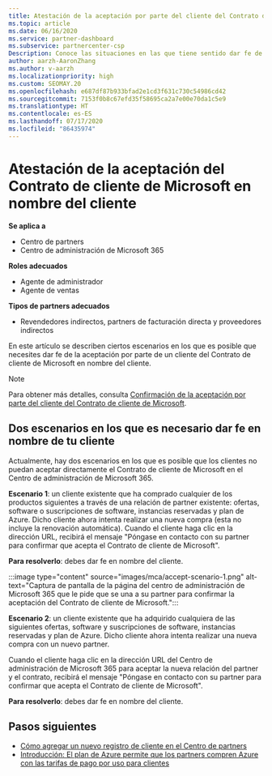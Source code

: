 ```yaml
---
title: Atestación de la aceptación por parte del cliente del Contrato de cliente de Microsoft
ms.topic: article
ms.date: 06/16/2020
ms.service: partner-dashboard
ms.subservice: partnercenter-csp
Description: Conoce las situaciones en las que tiene sentido dar fe de la aceptación del Contrato de cliente de Microsoft en nombre del cliente.
author: aarzh-AaronZhang
ms.author: v-aarzh
ms.localizationpriority: high
ms.custom: SEOMAY.20
ms.openlocfilehash: e687df87b933bfad2e1cd3f631c730c54986cd42
ms.sourcegitcommit: 7153f0b8c67efd35f58695ca2a7e00e70da1c5e9
ms.translationtype: HT
ms.contentlocale: es-ES
ms.lasthandoff: 07/17/2020
ms.locfileid: "86435974"
---
```

# <a name="attest-acceptance-of-the-microsoft-customer-agreement-on-behalf-of-your-customer"></a>Atestación de la aceptación del Contrato de cliente de Microsoft en nombre del cliente

**Se aplica a**

- Centro de partners
- Centro de administración de Microsoft 365

**Roles adecuados**

- Agente de administrador
- Agente de ventas

**Tipos de partners adecuados**

- Revendedores indirectos, partners de facturación directa y proveedores indirectos

En este artículo se describen ciertos escenarios en los que es posible que necesites dar fe de la aceptación por parte de un cliente del Contrato de cliente de Microsoft en nombre del cliente.

>[!NOTE]
>Para obtener más detalles, consulta [Confirmación de la aceptación por parte del cliente del Contrato de cliente de Microsoft](confirm-customer-agreement.md).

## <a name="two-scenarios-where-you-need-to-attest-on-behalf-of-your-customer"></a>Dos escenarios en los que es necesario dar fe en nombre de tu cliente

Actualmente, hay dos escenarios en los que es posible que los clientes no puedan aceptar directamente el Contrato de cliente de Microsoft en el Centro de administración de Microsoft 365.

**Escenario 1**: un cliente existente que ha comprado cualquier de los productos siguientes a través de una relación de partner existente: ofertas, software o suscripciones de software, instancias reservadas y plan de Azure. Dicho cliente ahora intenta realizar una nueva compra (esta no incluye la renovación automática). Cuando el cliente haga clic en la dirección URL, recibirá el mensaje "Póngase en contacto con su partner para confirmar que acepta el Contrato de cliente de Microsoft".  

**Para resolverlo**: debes dar fe en nombre del cliente.

:::image type="content" source="images/mca/accept-scenario-1.png" alt-text="Captura de pantalla de la página del centro de administración de Microsoft 365 que le pide que se una a su partner para confirmar la aceptación del Contrato de cliente de Microsoft.":::

**Escenario 2**: un cliente existente que ha adquirido cualquiera de las siguientes ofertas, software y suscripciones de software, instancias reservadas y plan de Azure. Dicho cliente ahora intenta realizar una nueva compra con un nuevo partner.

Cuando el cliente haga clic en la dirección URL del Centro de administración de Microsoft 365 para aceptar la nueva relación del partner y el contrato, recibirá el mensaje "Póngase en contacto con su partner para confirmar que acepta el Contrato de cliente de Microsoft".  

**Para resolverlo**: debes dar fe en nombre del cliente.  

## <a name="next-steps"></a>Pasos siguientes

- [Cómo agregar un nuevo registro de cliente en el Centro de partners](add-a-new-customer.md)
- [Introducción: El plan de Azure permite que los partners compren Azure con las tarifas de pago por uso para clientes](azure-plan-lp.md)
